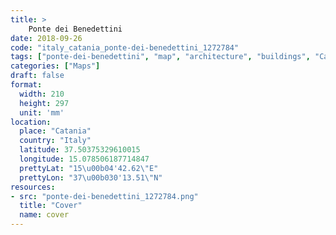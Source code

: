 ```yaml
---
title: > 
    Ponte dei Benedettini
date: 2018-09-26
code: "italy_catania_ponte-dei-benedettini_1272784"
tags: ["ponte-dei-benedettini", "map", "architecture", "buildings", "Catania", "Italy"]
categories: ["Maps"]
draft: false
format:
  width: 210
  height: 297
  unit: 'mm'
location:
  place: "Catania"
  country: "Italy"
  latitude: 37.50375329610015
  longitude: 15.078506187714847
  prettyLat: "15\u00b04'42.62\"E"
  prettyLon: "37\u00b030'13.51\"N"
resources:
- src: "ponte-dei-benedettini_1272784.png"
  title: "Cover"
  name: cover
---
```

